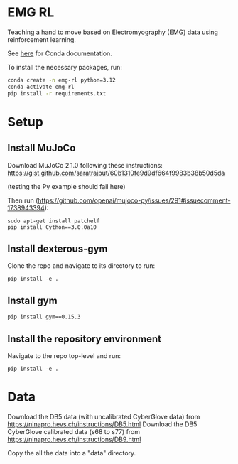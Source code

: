 # EMG RL

Teaching a hand to move based on Electromyography (EMG) data using reinforcement learning.

See [here](https://docs.conda.io/projects/conda/en/latest/user-guide/tasks/manage-environments.html#using-pip-in-an-environment) for Conda documentation.

To install the necessary packages, run:

```bash
conda create -n emg-rl python=3.12
conda activate emg-rl
pip install -r requirements.txt
```

# Setup

## Install MuJoCo

Download MuJoCo 2.1.0 following these instructions: https://gist.github.com/saratrajput/60b1310fe9d9df664f9983b38b50d5da

(testing the Py example should fail here)

Then run (https://github.com/openai/mujoco-py/issues/291#issuecomment-1738943394):

```
sudo apt-get install patchelf
pip install Cython==3.0.0a10
```

## Install dexterous-gym

Clone the repo and navigate to its directory to run:

```
pip install -e .
```

## Install gym

```
pip install gym==0.15.3
```

## Install the repository environment

Navigate to the repo top-level and run:

```
pip install -e .
```

# Data

Download the DB5 data (with uncalibrated CyberGlove data) from https://ninapro.hevs.ch/instructions/DB5.html
Download the DB5 CyberGlove calibrated data (s68 to s77) from https://ninapro.hevs.ch/instructions/DB9.html

Copy the all the data into a "data" directory.
